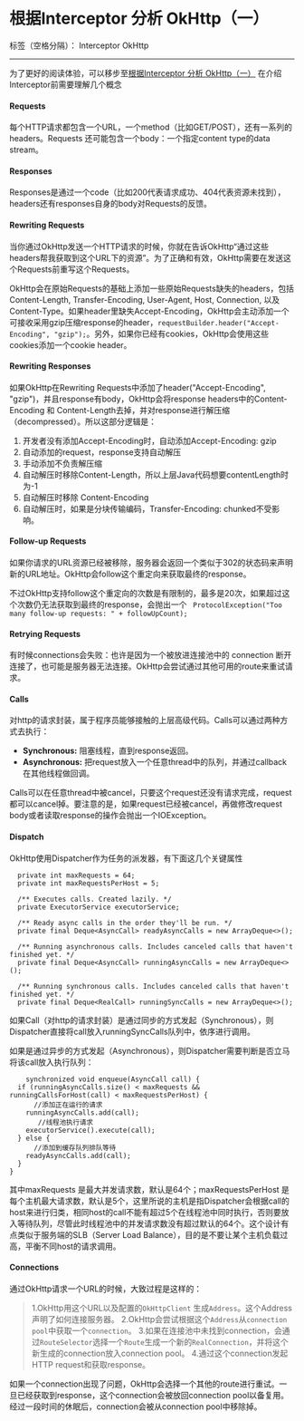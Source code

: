 ﻿# 根据Interceptor 分析 OkHttp（一）

标签（空格分隔）： Interceptor OkHttp

---
为了更好的阅读体验，可以移步至[根据Interceptor 分析 OkHttp（一）](https://www.zybuluo.com/Warning1943/note/698400#根据interceptor-分析-okhttp一)
在介绍Interceptor前需要理解几个概念


#### Requests
 
每个HTTP请求都包含一个URL，一个method（比如GET/POST），还有一系列的headers。Requests          还可能包含一个body：一个指定content type的data stream。

#### Responses

Responses是通过一个code（比如200代表请求成功、404代表资源未找到），headers还有responses自身的body对Requests的反馈。

#### Rewriting Requests

当你通过OkHttp发送一个HTTP请求的时候，你就在告诉OkHttp“通过这些headers帮我获取到这个URL下的资源”。为了正确和有效，OkHttp需要在发送这个Requests前重写这个Requests。

OkHttp会在原始Requests的基础上添加一些原始Requests缺失的headers，包括Content-Length, Transfer-Encoding, User-Agent, Host, Connection, 以及 Content-Type。如果header里缺失Accept-Encoding，OkHttp会主动添加一个可接收采用gzip压缩response的header，`requestBuilder.header("Accept-Encoding", "gzip");`。另外，如果你已经有cookies，OkHttp会使用这些cookies添加一个cookie header。

#### Rewriting Responses

如果OkHttp在Rewriting Requests中添加了header("Accept-Encoding", "gzip")，并且response有body，OkHttp会将response headers中的Content-Encoding 和 Content-Length去掉，并对response进行解压缩（decompressed）。所以这部分逻辑是：

 1. 开发者没有添加Accept-Encoding时，自动添加Accept-Encoding: gzip
 2. 自动添加的request，response支持自动解压
 3. 手动添加不负责解压缩
 4. 自动解压时移除Content-Length，所以上层Java代码想要contentLength时为-1
 5. 自动解压时移除 Content-Encoding
 6. 自动解压时，如果是分块传输编码，Transfer-Encoding: chunked不受影响。

#### Follow-up Requests

如果你请求的URL资源已经被移除，服务器会返回一个类似于302的状态码来声明新的URL地址。OkHttp会follow这个重定向来获取最终的response。

不过OkHttp支持follow这个重定向的次数是有限制的，最多是20次，如果超过这个次数仍无法获取到最终的response，会抛出一个 ` ProtocolException("Too many follow-up requests: " + followUpCount);`
#### Retrying Requests

有时候connections会失败：也许是因为一个被放进连接池中的 connection 断开连接了，也可能是服务器无法连接。OkHttp会尝试通过其他可用的route来重试请求。

#### Calls

对http的请求封装，属于程序员能够接触的上层高级代码。Calls可以通过两种方式去执行：

 - **Synchronous:**  阻塞线程，直到response返回。
 - **Asynchronous:** 把request放入一个任意thread中的队列，并通过callback在其他线程做回调。

Calls可以在任意thread中被cancel，只要这个request还没有请求完成，request都可以cancel掉。要注意的是，如果request已经被cancel，再做修改request body或者读取response的操作会抛出一个IOException。

#### Dispatch

OkHttp使用Dispatcher作为任务的派发器，有下面这几个关键属性
```
  private int maxRequests = 64;
  private int maxRequestsPerHost = 5;
  
  /** Executes calls. Created lazily. */
  private ExecutorService executorService;

  /** Ready async calls in the order they'll be run. */
  private final Deque<AsyncCall> readyAsyncCalls = new ArrayDeque<>();

  /** Running asynchronous calls. Includes canceled calls that haven't finished yet. */
  private final Deque<AsyncCall> runningAsyncCalls = new ArrayDeque<>();

  /** Running synchronous calls. Includes canceled calls that haven't finished yet. */
  private final Deque<RealCall> runningSyncCalls = new ArrayDeque<>();
```
如果Call（对http的请求封装）是通过同步的方式发起（Synchronous），则Dispatcher直接将call放入runningSyncCalls队列中，依序进行调用。

如果是通过异步的方式发起（Asynchronous），则Dispatcher需要判断是否立马将该call放入执行队列：
```
    synchronized void enqueue(AsyncCall call) {
  if (runningAsyncCalls.size() < maxRequests && runningCallsForHost(call) < maxRequestsPerHost) {
      //添加正在运行的请求
    runningAsyncCalls.add(call);
       //线程池执行请求
    executorService().execute(call);
  } else {
      //添加到缓存队列排队等待
    readyAsyncCalls.add(call);
  }
}
```
其中maxRequests 是最大并发请求数，默认是64个；maxRequestsPerHost 是每个主机最大请求数，默认是5个，这里所说的主机是指Dispatcher会根据call的host来进行归类，相同host的call不能有超过5个在线程池中同时执行，否则要放入等待队列，尽管此时线程池中的并发请求数没有超过默认的64个。这个设计有点类似于服务端的SLB（Server Load Balance），目的是不要让某个主机负载过高，平衡不同host的请求调用。

#### Connections

通过OkHttp请求一个URL的时候，大致过程是这样的：

> 1.OkHttp用这个URL以及配置的`OkHttpClient` 生成`Address`。这个Address声明了如何连接服务器。
> 2.OkHttp会尝试根据这个`Address`从`connection pool`中获取一个`connection`。
> 3.如果在连接池中未找到connection，会通过`RouteSelector`选择一个`Route`生成一个新的`RealConnection`，并将这个新生成的connection放入connection pool。
> 4.通过这个connection发起HTTP request和获取response。

如果一个connection出现了问题，OkHttp会选择一个其他的route进行重试。一旦已经获取到response，这个connection会被放回connection pool以备复用。经过一段时间的休眠后，connection会被从connection pool中移除掉。



 
